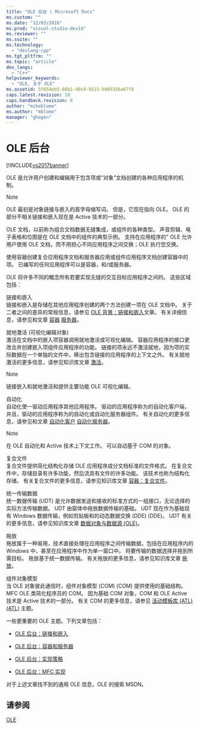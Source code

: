 ```yaml
---
title: "OLE 后台 | Microsoft Docs"
ms.custom: ""
ms.date: "12/03/2016"
ms.prod: "visual-studio-dev14"
ms.reviewer: ""
ms.suite: ""
ms.technology: 
  - "devlang-cpp"
ms.tgt_pltfrm: ""
ms.topic: "article"
dev_langs: 
  - "C++"
helpviewer_keywords: 
  - "OLE, 关于 OLE"
ms.assetid: 5f654eb5-66b1-40c9-9215-bb85356a67f8
caps.latest.revision: 10
caps.handback.revision: 6
author: "mikeblome"
ms.author: "mblome"
manager: "ghogen"
---
```

# OLE 后台
[!INCLUDE[vs2017banner](../assembler/inline/includes/vs2017banner.md)]

OLE 是允许用户创建和编辑用于包含项或“对象”文档创建的各种应用程序的机制。  
  
> [!NOTE]
>  OLE 最初是对象链接与嵌入的首字母缩写词。  但是，它现在指向 OLE。  OLE 的部分不相关链接和嵌入现在是 Active 技术的一部分。  
  
 OLE 文档，以前称为组合文档数据无缝集成，或组件的各种类型。  声音剪辑、电子表格和位图是在 OLE 文档中的组件的典型示例。  支持在应用程序的" OLE 允许用户使用 OLE 文档，而不用担心不同应用程序之间交换；OLE 执行您交换。  
  
 使用容器创建复合应用程序文档和服务器应用或组件应用程序文档创建容器中的项。  已编写的任何应用程序可以是容器，和\/或服务器。  
  
 OLE 将许多不同的概念所有若要实现无缝的交互目标应用程序之间的。  这些区域包括：  
  
 链接和嵌入  
 链接和嵌入是存储在其他应用程序创建的两个方法创建一项在 OLE 文档中。  关于二者之间的差异的常规信息，请参见 [OLE 背景：链接和嵌入](../mfc/ole-background-linking-and-embedding.md)文章。  有关详细信息，请参见和文章 [容器](../mfc/containers.md) [服务器](../mfc/servers.md)。  
  
 就地激活 \(可视化编辑对象\)  
 激活在文档中的嵌入项容器调用就地激活或可视化编辑。  容器应用程序的接口更改合并创建嵌入项组件应用程序的功能。  链接的项永远不激活就地，因为项的实际数据在一个单独的文件中，移出包含链接的应用程序的上下文之外。  有关就地激活的更多信息，请参见知识库文章 [激活](../mfc/activation-cpp.md)。  
  
> [!NOTE]
>  链接嵌入和就地激活和提供主要功能 OLE 可视化编辑。  
  
 自动化  
 自动化使一驱动应用程序其他应用程序。  驱动的应用程序称为的自动化客户端，并且，驱动的应用程序称为的自动化或自动化服务器组件。  有关自动化的更多信息，请参见和文章 [自动化客户](../mfc/automation-clients.md) [自动化服务器](../mfc/automation-servers.md)。  
  
> [!NOTE]
>  在 OLE 自动化和 Active 技术上下文工作。  可以自动基于 COM 的对象。  
  
 复合文件  
 复合文件提供简化结构化存储 OLE 应用程序成分文档标准的文件格式。  在复合文件中，存储目录有许多功能，然后流具有文件的许多功能。  该技术也称为结构化存储。  有关复合文件的更多信息，请参见知识库文章 [容器：复合文件](../mfc/containers-compound-files.md)。  
  
 统一传输数据  
 统一数据传输 \(UDT\) 是允许数据发送和接收的标准方式的一组接口，无论选择的实际方法传输数据。  UDT 由窗体中拖放数据传输的基础。  UDT 现在作为基础现有 Windows 数据传输，例如剪贴板和的动态数据交换 \(DDE\) \(DDE\)。  UDT 有关的更多信息，请参见知识库文章 [数据对象与数据源 \(OLE\)](../mfc/data-objects-and-data-sources-ole.md)。  
  
 拖放  
 拖放属于一种易用，技术直接处理在应用程序之间传输数据，包括在应用程序内的 Windows 中，甚至在应用程序中作为单一窗口中。  将要传输的数据选择并拖到所需目标。  拖放基于统一数据传输。  有关拖放的更多信息，请参见知识库文章 [拖放](../mfc/drag-and-drop-ole.md)。  
  
 组件对象模型  
 当 OLE 对象彼此通信时，组件对象模型 \(COM\) \(COM\) 提供使用的基础结构。  MFC OLE 类简化程序员的 COM。  因为基础 COM 对象，COM 和 OLE Active 技术是 Active 技术的一部分。  有关 COM 的更多信息，请参见 [活动模板库 \(ATL\) \(ATL\)](../atl/active-template-library-atl-concepts.md) 主题。  
  
 一些更重要的 OLE 主题。下列文章包括：  
  
-   [OLE 后台：链接和嵌入](../mfc/ole-background-linking-and-embedding.md)  
  
-   [OLE 后台：容器和服务器](../mfc/ole-background-containers-and-servers.md)  
  
-   [OLE 后台：实现策略](../mfc/ole-background-implementation-strategies.md)  
  
-   [OLE 后台：MFC 实现](../mfc/ole-background-mfc-implementation.md)  
  
 对于上述文章找不到的通用 OLE 信息，OLE 的搜索 MSDN。  
  
## 请参阅  
 [OLE](../mfc/ole-in-mfc.md)
